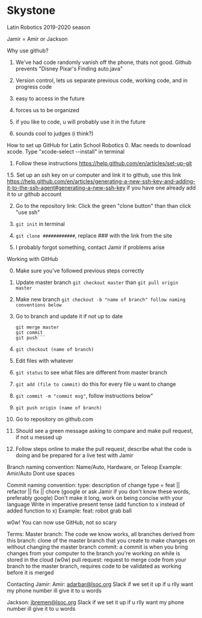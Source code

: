 # Skystone
Latin Robotics 2019-2020 season

Jamir = Amir or Jackson


Why use github?
1. We've had code randomly vanish off the phone, thats not good. Github prevents "Disney Pixar's Finding auto.java"

2. Version control, lets us separate previous code, working code, and in progress code

3. easy to access in the future

4. forces us to be organized

5. if you like to code, u will probably use it in the future

6. sounds cool to judges (i think?)

How to set up GitHub for Latin School Robotics
0. Mac needs to download xcode. Type "xcode-select --install" in terminal

1. Follow these instructions
	https://help.github.com/en/articles/set-up-git

1.5. Set up an ssh key on ur computer and link it to github, use this link
https://help.github.com/en/articles/generating-a-new-ssh-key-and-adding-it-to-the-ssh-agent#generating-a-new-ssh-key
if you have one already add it to ur github account

2. Go to the repository link:
	Click the green "clone button" than than click "use ssh" 

3. ```git init``` in terminal

4. ```git clone ############```, replace ### with the link from the site

5. I probably forgot something, contact Jamir if problems arise 


Working with GitHub


0. Make sure you've followed previous steps correctly

1. Update master branch
	```git checkout master``` than 
      	```git pull origin master```

2. Make new branch
	```git checkout -b "name of branch" follow naming conventions below```

3. Go to branch and update it if not up to date
	```git checkout (name of branch)
	git merge master
	git commit
	git push```

4. ```git checkout (name of branch)```

5. Edit files with whatever

6. ```git status``` to see what files are different from master branch

7. ```git add (file to commit)``` do this for every file u want to change

8. ```git commit -m "commit msg"```, follow instructions below"

9. ```git push origin (name of branch)```

10. Go to repository on github.com

11. Should see a green message asking to compare and make pull request, if not u messed up

12. Follow steps online to make the pull request, describe what the code is doing and be prepared for a live test with Jamir 



Branch naming convention: 
	Name/Auto, Hardware, or Teleop
	Example: Amir/Auto
 	Dont use spaces
	
Commit naming convention:
	type: description of change
	type = feat || refactor || fix || chore (google or ask Jamir if you don't know these words, preferably google)
	Don't make it long, work on being concise with your language
	Write in imperative present tense (add function to x instead of added function to x)
	Example: feat: robot grab ball

w0w! You can now use GitHub, not so scary

Terms:
Master branch: The code we know works, all branches derived from this
branch: clone of the master branch that you create to make changes on without changing the master branch
commit: a commit is when you bring changes from your computer to the branch you're working on while is stored in the cloud (w0w)
pull request: request to merge code from your branch to the master branch, requires code to be validated as working before it is merged

Contacting Jamir:
Amir:
adarbar@lsoc.org
Slack if we set it up
if u rlly want my phone number ill give it to u
words

Jackson:
jbremen@lsoc.org
Slack if we set it up
if u rlly want my phone number ill give it to u
words
